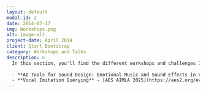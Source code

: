 ```yaml
---
layout: default
modal-id: 2
date: 2014-07-17
img: Workshops.png
alt: image-alt
project-date: April 2014
client: Start Bootstrap
category: Workshops and Talks
description: >
  In this section, you'll find the different workshops and challenges I've helped organize:
  
  - **AI Tools for Sound Design: Emotional Music and Sound Effects in Visual Media** - [AES NY 2024](https://aesshow.com/skill-building-workshops/)  
  - **Vocal Imitation Querying** - [AES AIMLA 2025](https://aes2.org/events-calendar/2025-aes-international-conference-on-artificial-intelligence-and-machine-learning-for-audio/)
---
```

